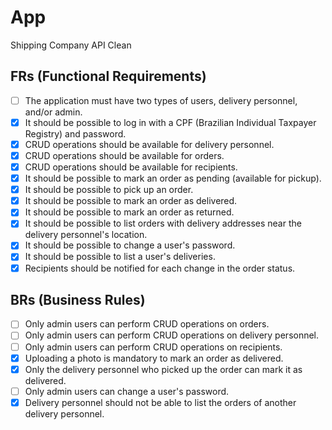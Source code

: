 # App

Shipping Company API Clean

## FRs (Functional Requirements)

- [ ] The application must have two types of users, delivery personnel, and/or admin.
- [x] It should be possible to log in with a CPF (Brazilian Individual Taxpayer Registry) and password.
- [x] CRUD operations should be available for delivery personnel.
- [x] CRUD operations should be available for orders.
- [x] CRUD operations should be available for recipients.
- [x] It should be possible to mark an order as pending (available for pickup).
- [x] It should be possible to pick up an order.
- [x] It should be possible to mark an order as delivered.
- [x] It should be possible to mark an order as returned.
- [x] It should be possible to list orders with delivery addresses near the delivery personnel's location.
- [x] It should be possible to change a user's password.
- [x] It should be possible to list a user's deliveries.
- [x] Recipients should be notified for each change in the order status.

## BRs (Business Rules)

- [ ] Only admin users can perform CRUD operations on orders.
- [ ] Only admin users can perform CRUD operations on delivery personnel.
- [ ] Only admin users can perform CRUD operations on recipients.
- [x] Uploading a photo is mandatory to mark an order as delivered.
- [x] Only the delivery personnel who picked up the order can mark it as delivered.
- [ ] Only admin users can change a user's password.
- [x] Delivery personnel should not be able to list the orders of another delivery personnel.

